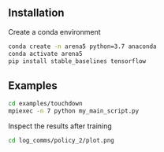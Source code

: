 

## Installation

Create a conda environment

```` sh
conda create -n arena5 python=3.7 anaconda
conda activate arena5
pip install stable_baselines tensorflow

````

## Examples

```` sh
cd examples/touchdown
mpiexec -n 7 python my_main_script.py
````

Inspect the results after training 

```` sh
cd log_comms/policy_2/plot.png
````
